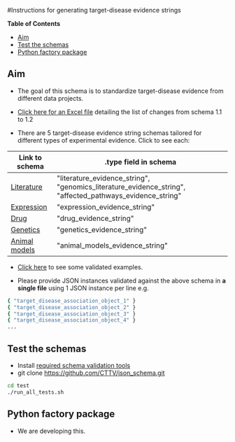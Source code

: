 #Instructions for generating target-disease evidence strings

<!-- START doctoc generated TOC please keep comment here to allow auto update -->
<!-- DON'T EDIT THIS SECTION, INSTEAD RE-RUN doctoc TO UPDATE -->
**Table of Contents** 

  - [Aim](#aim)
  - [Test the schemas](#test-the-schemas)
  - [Python factory package](#python-factory-package)

<!-- END doctoc generated TOC please keep comment here to allow auto update -->

## Aim

- The goal of this schema is to standardize target-disease evidence from different data projects.

- [Click here for an Excel file](https://github.com/CTTV/json_schema/blob/master/doc/json_schema_migration_from_1.1_to_1.2.xlsx?raw=true) detailing the list of changes from schema 1.1 to 1.2

- There are 5 target-disease evidence string schemas tailored for different types of experimental evidence. Click to see each:

| Link to schema | .type field in schema |
|--------|--------|
|     [Literature](../src/literature.json)   |   "literature_evidence_string", "genomics_literature_evidence_string", "affected_pathways_evidence_string"     |
| [Expression](../src/expression.json) | "expression_evidence_string" |
| [Drug](../src/drug.json) | "drug_evidence_string" |
| [Genetics](../src/genetics.json)  | "genetics_evidence_string" |
| [Animal models](../src/animal_models.json) | "animal_models_evidence_string" |

- [Click here](../examples) to see some validated examples.

- Please provide JSON instances validated against the above schema in **a single file** using 1 JSON instance per line e.g.
```bash
{ "target_disease_association_object_1" }
{ "target_disease_association_object_2" }
{ "target_disease_association_object_3" }
{ "target_disease_association_object_4" }
...
```


## Test the schemas

- Install [required schema validation tools](../test/README.md)
- git clone https://github.com/CTTV/json_schema.git

```bash
cd test
./run_all_tests.sh
```


## Python factory package

- We are developing this.